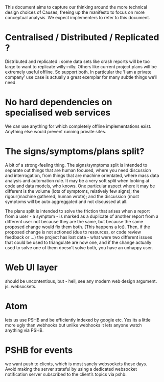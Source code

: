 This document aims to capture our thinking around the more technical design choices of Causes, freeing up the manifesto to focus on more conceptual analysis. We expect implementers to refer to this document.

# Centralised / Distributed / Replicated ?

Distributed and replicated : some data sets like crash reports will be too large to want to replicate willy-nilly. Others like current project plans will be extremely useful offline. So support both. In particular the ‘I am a private company’ use case is actually a great exemplar for many subtle things we’ll need.

# No hard dependencies on specialised web services

We can use anything for which completely offline implementations exist. Anything else would prevent running private sites.

# The signs/symptoms/plans split?

A bit of a strong-feeling thing. The signs/symptoms split is intended to separate out things that are human focused, where you need discussion and interrogation, from things that are machine orientated, where mass data analysis and automation rule. It may be a very soft split when looking at code and data models, who knows. One particular aspect where it may be different is the volume (lots of symptoms, relatively few signs); the rigour(machine gathered, human wrote); and the discussion (most symptoms will be auto aggreggated and not discussed at all.


The plans split is intended to solve the friction that arises when a report from a user - a symptom - is marked as a duplicate of another report from a different user not because they are the same, but because the same proposed change would fix them both. (This happens a lot). Then, if the proposed change is not actioned (due to resources, or code review feedback or …) the project has lost data - what were two different issues that could be used to triangulate are now one, and if the change actually used to solve one of them doesn’t solve both, you have an unhappy user.


# Web UI layer

should be uncontentious, but - hell, see any modern web design argument. js. websockets.


# Atom

lets us use PSHB and be efficiently indexed by google etc. Yes its a little more ugly than webhooks but unlike webhooks it lets anyone watch anything via PSHB.

# PSHB for events
we want push to clients, which is most sanely websockets these days. Avoid making the server stateful by using a dedicated websocket notification server subscribed to the client’s topics via pshb.
